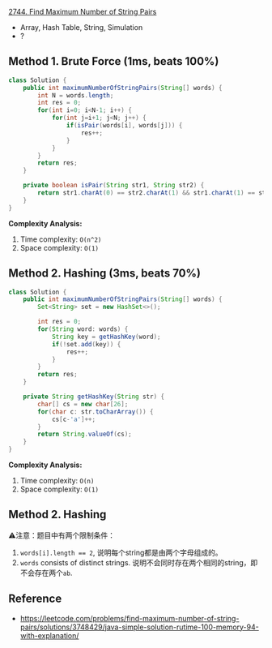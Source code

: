 [2744. Find Maximum Number of String Pairs](https://leetcode.com/problems/find-maximum-number-of-string-pairs/description/)

* Array, Hash Table, String, Simulation
* ?


## Method 1. Brute Force (1ms, beats 100%)
```Java
class Solution {
    public int maximumNumberOfStringPairs(String[] words) {
        int N = words.length;
        int res = 0;
        for(int i=0; i<N-1; i++) {
            for(int j=i+1; j<N; j++) {
                if(isPair(words[i], words[j])) {
                    res++;
                }
            }
        }
        return res;
    }

    private boolean isPair(String str1, String str2) {
        return str1.charAt(0) == str2.charAt(1) && str1.charAt(1) == str2.charAt(0);
    }
}
```
**Complexity Analysis:**
1. Time complexity: `O(n^2)`
2. Space complexity: `O(1)`


## Method 2. Hashing (3ms, beats 70%)
```Java
class Solution {
    public int maximumNumberOfStringPairs(String[] words) {
        Set<String> set = new HashSet<>();

        int res = 0;
        for(String word: words) {
            String key = getHashKey(word);
            if(!set.add(key)) {
                res++;
            }
        }
        return res;
    }

    private String getHashKey(String str) {
        char[] cs = new char[26];
        for(char c: str.toCharArray()) {
            cs[c-'a']++;
        }
        return String.valueOf(cs);
    }
}
```
**Complexity Analysis:**
1. Time complexity: `O(n)`
2. Space complexity: `O(1)`


## Method 2. Hashing
⚠️注意：题目中有两个限制条件：
1. `words[i].length == 2`, 说明每个string都是由两个字母组成的。
2. `words` consists of distinct strings. 说明不会同时存在两个相同的string，即不会存在两个`ab`.


## Reference
* https://leetcode.com/problems/find-maximum-number-of-string-pairs/solutions/3748429/java-simple-solution-rutime-100-memory-94-with-explanation/